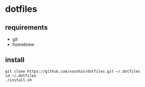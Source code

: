 # dotfiles

## requirements

- git
- homebrew

## install

```
git clone https://github.com/soushin/dotfiles.git ~/.dotfiles
cd ~/.dotfiles
./install.sh
```

